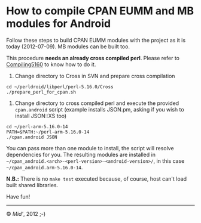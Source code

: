 # How to compile CPAN EUMM and MB modules for Android #

Follow these steps to build CPAN EUMM modules with the project as it is today (2012-07-09). MB modules can be built too.

This procedure **needs an already cross compiled perl**. Please refer to [Compiling5160](Compiling5160.md) to know how to do it.

  1. Change directory to Cross in SVN and prepare cross compilation
```
cd ~/perldroid/libperl/perl-5.16.0/Cross
./prepare_perl_for_cpan.sh 
```
  1. Change directory to cross compiled perl and execute the provided `cpan.android` script (example installs JSON.pm, asking if you wish to install JSON::XS too)
```
cd ~/perl-arm-5.16.0-14
PATH=$PATH:~/perl-arm-5.16.0-14
./cpan.android JSON
```

You can pass more than one module to install, the script will resolve dependencies for you. The resulting modules are installed in `~/cpan_android.<arch>-<perl-version>-<android-version>/`, in this case `~/cpan_android.arm-5.16.0-14`.

**N.B.:** There is no `make test` executed because, of course, host can't load built shared libraries.

Have fun!

---

© _Mid'_, 2012 ;-)